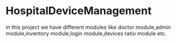 # HospitalDeviceManagement
in this project we have different modules like doctor module,admin module,inventory module,login module,devices ratio module etc. 
